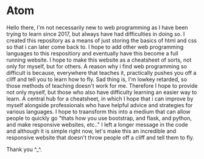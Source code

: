 # Atom

Hello there, I'm not necessarily new to web programming as I have been trying to learn since 2017, but always have had difficulties in doing so.
I created this repository as a means of just storing the basics of html and css so that i can later come back to. 
I hope to add other web programming languages to this respositiory and eventually have this become a full running website. 
I hope to make this website as a cheatsheet of sorts, not only for myself, but for others. A reason why i find web programming so difficult is because, everywhere that teaches it, practically pushes you off a cliff and tell you to learn how to fly.
Sad thing is, I'm lowkey retarded, so those methods of teaching doesn't work for me. Therefore I hope to provide not only myself, but those who also have difficulty learning an easier way to learn.
A central hub for a cheatsheet, in which I hope that i can improve by myself alongside professionals who have helpful advice and strategies for various languages.
I hope to traansform this into a medium that can allow people to quickly go "thats how you use bootstrap, and flask, and python, and make responsive websites, etc.."
I left a longer message in the code and although it is simple right now, let's make this an incredible and responsive website that doesn't throw people off a cliff and tell them to fly.

Thank you ^_^.
